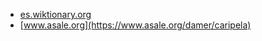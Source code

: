 * [es.wiktionary.org](https://es.wiktionary.org/wiki/caripela)
* [www.asale.org](https://www.asale.org/damer/caripela)
